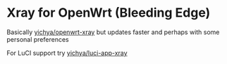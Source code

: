 # Xray for OpenWrt (Bleeding Edge)

Basically [yichya/openwrt-xray](https://github.com/yichya/openwrt-xray) but updates faster and perhaps with some personal preferences

For LuCI support try [yichya/luci-app-xray](https://github.com/yichya/luci-app-xray)
